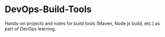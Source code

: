 # DevOps-Build-Tools
Hands-on projects and notes for build tools (Maven, Node.js build, etc.) as part of DevOps learning.
